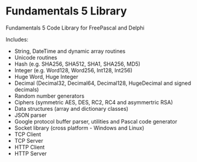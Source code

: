 # Fundamentals 5 Library

Fundamentals 5 Code Library for FreePascal and Delphi

Includes:

* String, DateTime and dynamic array routines
* Unicode routines
* Hash (e.g. SHA256, SHA512, SHA1, SHA256, MD5)
* Integer (e.g. Word128, Word256, Int128, Int256)
* Huge Word, Huge Integer
* Decimal (Decimal32, Decimal64, Decimal128, HugeDecimal and signed decimals)
* Random number generators
* Ciphers (symmetric AES, DES, RC2, RC4 and asymmertric RSA)
* Data structures (array and dictionary classes)
* JSON parser
* Google protocol buffer parser, utilities and Pascal code generator
* Socket library (cross platform - Windows and Linux)
* TCP Client
* TCP Server
* HTTP Client
* HTTP Server
